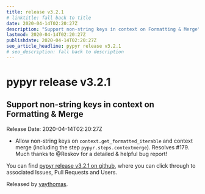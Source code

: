 ```yaml
---
title: release v3.2.1
# linktitle: fall back to title
date: 2020-04-14T02:20:27Z
description: "Support non-string keys in context on Formatting & Merge"
lastmod: 2020-04-14T02:20:27Z
publishdate: 2020-04-14T02:20:27Z
seo_article_headline: pypyr release v3.2.1
# seo_description: fall back to description
---
```

# pypyr release v3.2.1
## Support non-string keys in context on Formatting & Merge
Release Date: 2020-04-14T02:20:27Z

- Allow non-string keys on `context.get_formatted_iterable` and context merge (including the step `pypyr.steps.contextmerge`). Resolves #179. Much thanks to @Reskov for a detailed & helpful bug report!

You can find [pypyr release v3.2.1 on github](https://github.com/pypyr/pypyr/releases/tag/v3.2.1), where you can 
click through to associated Issues, Pull Requests and Users.

Released by [yaythomas](https://github.com/yaythomas).

